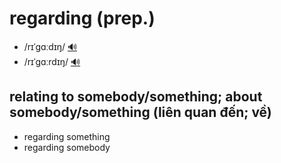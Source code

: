 # regarding (prep.)

- /rɪˈɡɑːdɪŋ/ [🔊](https://www.oxfordlearnersdictionaries.com/media/english/uk_pron/r/reg/regar/regarding__gb_1.mp3)
- /rɪˈɡɑːrdɪŋ/ [🔊](https://www.oxfordlearnersdictionaries.com/media/english/us_pron/r/reg/regar/regarding__us_1.mp3)

## relating to somebody/something; about somebody/something (liên quan đến; về)

- regarding something
- regarding somebody